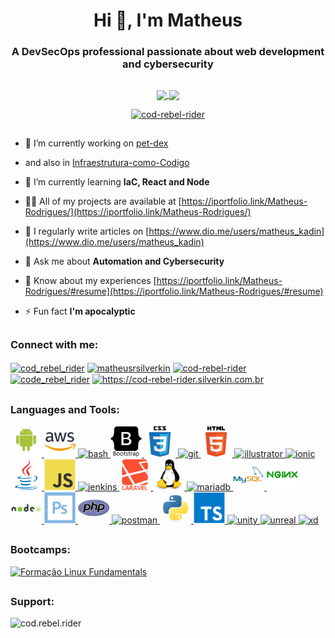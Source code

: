 <h1 align="center">Hi 👋, I'm Matheus</h1>
<h3 align="center">A DevSecOps professional passionate about web development and cybersecurity</h3>

##

<div align="center" >
  <a href="https://github.com/cod-rebel-rider/github-readme-stats">
    <img height="170" align="center" src="https://github-readme-stats.vercel.app/api?username=cod-rebel-rider&theme=dracula" />
  </a>
  <a href="https://github.com/anuraghazra/convoychat">
    <img height="170" align="center" src="https://github-readme-stats.vercel.app/api/top-langs?username=cod-rebel-rider&layout=compact&langs_count=8&card_width=300&theme=dracula" />
  </a>
</div>

<p align="center"> <a href="https://github.com/ryo-ma/github-profile-trophy"><img src="https://github-profile-trophy.vercel.app/?username=cod-rebel-rider&theme=dracula" alt="cod-rebel-rider" /></a> </p>

##
<p>
  
- 🔭 I’m currently working on [pet-dex](https://github.com/cod-rebel-rider/pet-dex)

- and also in [Infraestrutura-como-Codigo](https://github.com/cod-rebel-rider/Infraestrutura-como-Codigo)

- 🌱 I’m currently learning **IaC, React and Node**

- 👨‍💻 All of my projects are available at [https://iportfolio.link/Matheus-Rodrigues/](https://iportfolio.link/Matheus-Rodrigues/)

- 📝 I regularly write articles on [https://www.dio.me/users/matheus_kadin](https://www.dio.me/users/matheus_kadin)

- 💬 Ask me about **Automation and Cybersecurity**

- 📄 Know about my experiences [https://iportfolio.link/Matheus-Rodrigues/#resume](https://iportfolio.link/Matheus-Rodrigues/#resume)

- ⚡ Fun fact **I'm apocalyptic**

</p>

##

<!--### Blogs posts
 BLOG-POST-LIST:START -->

<!-- BLOG-POST-LIST:END 

##-->

<h3 align="left">Connect with me:</h3>
<p align="left">
<a href="https://twitter.com/cod_rebel_rider" target="blank"><img align="center" src="https://raw.githubusercontent.com/rahuldkjain/github-profile-readme-generator/master/src/images/icons/Social/twitter.svg" alt="cod_rebel_rider" height="30" width="40" /></a>
<a href="https://linkedin.com/in/matheusrsilverkin" target="blank"><img align="center" src="https://raw.githubusercontent.com/rahuldkjain/github-profile-readme-generator/master/src/images/icons/Social/linked-in-alt.svg" alt="matheusrsilverkin" height="30" width="40" /></a>
<a href="https://fb.com/cod-rebel-rider" target="blank"><img align="center" src="https://raw.githubusercontent.com/rahuldkjain/github-profile-readme-generator/master/src/images/icons/Social/facebook.svg" alt="cod-rebel-rider" height="30" width="40" /></a>
<a href="https://instagram.com/cod_rebel_rider" target="blank"><img align="center" src="https://raw.githubusercontent.com/rahuldkjain/github-profile-readme-generator/master/src/images/icons/Social/instagram.svg" alt="code_rebel_rider" height="30" width="40" /></a>
<a href="/https://cod-rebel-rider.silverkin.com.br" target="blank"><img align="center" src="https://raw.githubusercontent.com/rahuldkjain/github-profile-readme-generator/master/src/images/icons/Social/rss.svg" alt="https://cod-rebel-rider.silverkin.com.br" height="30" width="40" /></a>
</p>

##

<h3 align="left">Languages and Tools:</h3>
<p align="left">
  <a href="https://developer.android.com" target="_blank" rel="noreferrer">
    <img src="https://raw.githubusercontent.com/devicons/devicon/master/icons/android/android-original-wordmark.svg" alt="android" height="50"/>
  </a>
  <a href="https://aws.amazon.com" target="_blank" rel="noreferrer">
    <img src="https://raw.githubusercontent.com/devicons/devicon/master/icons/amazonwebservices/amazonwebservices-original-wordmark.svg" alt="aws" height="50"/>
  </a>
  <a href="https://www.gnu.org/software/bash/" target="_blank" rel="noreferrer">
    <img src="https://www.vectorlogo.zone/logos/gnu_bash/gnu_bash-icon.svg" alt="bash" height="50"/>
  </a>
  <a href="https://getbootstrap.com" target="_blank" rel="noreferrer">
    <img src="https://raw.githubusercontent.com/devicons/devicon/master/icons/bootstrap/bootstrap-plain-wordmark.svg" alt="bootstrap" height="50"/>
  </a>
  <a href="https://www.w3schools.com/css/" target="_blank" rel="noreferrer">
    <img src="https://raw.githubusercontent.com/devicons/devicon/master/icons/css3/css3-original-wordmark.svg" alt="css3" height="50"/>
  </a>
  <a href="https://git-scm.com/" target="_blank" rel="noreferrer">
    <img src="https://www.vectorlogo.zone/logos/git-scm/git-scm-icon.svg" alt="git" height="50"/>
  </a>
  <a href="https://www.w3.org/html/" target="_blank" rel="noreferrer">
    <img src="https://raw.githubusercontent.com/devicons/devicon/master/icons/html5/html5-original-wordmark.svg" alt="html5" height="50"/>
  </a>
  <a href="https://www.adobe.com/in/products/illustrator.html" target="_blank" rel="noreferrer">
    <img src="https://www.vectorlogo.zone/logos/adobe_illustrator/adobe_illustrator-icon.svg" alt="illustrator" height="50"/>
  </a>
  <a href="https://ionicframework.com" target="_blank" rel="noreferrer">
    <img src="https://upload.wikimedia.org/wikipedia/commons/d/d1/Ionic_Logo.svg" alt="ionic" height="50"/>
  </a>
  <a href="https://www.java.com" target="_blank" rel="noreferrer">
    <img src="https://raw.githubusercontent.com/devicons/devicon/master/icons/java/java-original.svg" alt="java" height="50"/>
  </a>
  <a href="https://developer.mozilla.org/en-US/docs/Web/JavaScript" target="_blank" rel="noreferrer">
    <img src="https://raw.githubusercontent.com/devicons/devicon/master/icons/javascript/javascript-original.svg" alt="javascript" height="50"/>
  </a>
  <a href="https://www.jenkins.io" target="_blank" rel="noreferrer">
    <img src="https://www.vectorlogo.zone/logos/jenkins/jenkins-icon.svg" alt="jenkins" height="50"/>
  </a>
  <a href="https://laravel.com/" target="_blank" rel="noreferrer">
    <img src="https://raw.githubusercontent.com/devicons/devicon/master/icons/laravel/laravel-plain-wordmark.svg" alt="laravel" height="50"/>
  </a>
  <a href="https://www.linux.org/" target="_blank" rel="noreferrer">
    <img src="https://raw.githubusercontent.com/devicons/devicon/master/icons/linux/linux-original.svg" alt="linux" height="50"/>
  </a> <a href="https://mariadb.org/" target="_blank" rel="noreferrer">
    <img src="https://www.vectorlogo.zone/logos/mariadb/mariadb-icon.svg" alt="mariadb" height="50"/>
  </a> <a href="https://www.mysql.com/" target="_blank" rel="noreferrer">
    <img src="https://raw.githubusercontent.com/devicons/devicon/master/icons/mysql/mysql-original-wordmark.svg" alt="mysql" height="50"/>
  </a> <a href="https://www.nginx.com" target="_blank" rel="noreferrer">
    <img src="https://raw.githubusercontent.com/devicons/devicon/master/icons/nginx/nginx-original.svg" alt="nginx" height="50"/>
  </a> <a href="https://nodejs.org" target="_blank" rel="noreferrer">
    <img src="https://raw.githubusercontent.com/devicons/devicon/master/icons/nodejs/nodejs-original-wordmark.svg" alt="nodejs" height="50"/>
  </a>
  <a href="https://www.photoshop.com/en" target="_blank" rel="noreferrer">
    <img src="https://raw.githubusercontent.com/devicons/devicon/master/icons/photoshop/photoshop-line.svg" alt="photoshop" height="50"/>
  </a>
  <a href="https://www.php.net" target="_blank" rel="noreferrer">
    <img src="https://raw.githubusercontent.com/devicons/devicon/master/icons/php/php-original.svg" alt="php" height="50"/>
  </a>
  <a href="https://postman.com" target="_blank" rel="noreferrer">
    <img src="https://www.vectorlogo.zone/logos/getpostman/getpostman-icon.svg" alt="postman" height="50"/>
  </a> <a href="https://www.python.org" target="_blank" rel="noreferrer">
    <img src="https://raw.githubusercontent.com/devicons/devicon/master/icons/python/python-original.svg" alt="python" height="50"/>
  </a>
  <a href="https://www.typescriptlang.org/" target="_blank" rel="noreferrer">
    <img src="https://raw.githubusercontent.com/devicons/devicon/master/icons/typescript/typescript-original.svg" alt="typescript" height="50"/>
  </a>
  <a href="https://unity.com/" target="_blank" rel="noreferrer">
    <img src="https://www.vectorlogo.zone/logos/unity3d/unity3d-icon.svg" alt="unity" height="50"/>
  </a>
  <a href="https://unrealengine.com/" target="_blank" rel="noreferrer">
    <img src="https://raw.githubusercontent.com/kenangundogan/fontisto/036b7eca71aab1bef8e6a0518f7329f13ed62f6b/icons/svg/brand/unreal-engine.svg" alt="unreal" height="50"/>
  </a>
  <a href="https://www.adobe.com/products/xd.html" target="_blank" rel="noreferrer">
    <img src="https://cdn.worldvectorlogo.com/logos/adobe-xd.svg" alt="xd" height="50"/>
  </a>
</p>

##
<h3 align="left">Bootcamps:</h3>

<p align="left">
  <a href="" target="https://www.dio.me/certificate/73BCBB02/share" rel="noreferrer">
    <img src="https://hermes.dio.me/tracks/d33ee9c3-8a34-4913-8bfa-d21bdc2109b0.png" alt="Formação Linux Fundamentals" height="200"/>
  </a>
  
</p>


##
<h3 align="left">Support:</h3>
<p><a href="https://www.buymeacoffee.com/cod.rebel.rider"> <img align="left" src="https://cdn.buymeacoffee.com/buttons/v2/default-yellow.png" height="50" width="210" alt="cod.rebel.rider" /></a></p><br><br>
